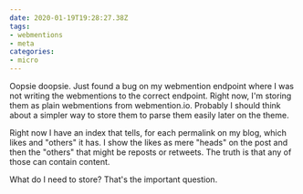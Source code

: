 ```yaml
---
date: 2020-01-19T19:28:27.38Z
tags:
- webmentions
- meta
categories:
- micro
---
```


Oopsie doopsie. Just found a bug on my webmention endpoint where I was not writing the webmentions to the correct endpoint. Right now, I'm storing them as plain webmentions from webmention.io. Probably I should think about a simpler way to store them to parse them easily later on the theme.

Right now I have an index that tells, for each permalink on my blog, which likes and "others" it has. I show the likes as mere "heads" on the post and then the "others" that might be reposts or retweets. The truth is that any of those can contain content.

What do I need to store? That's the important question.
